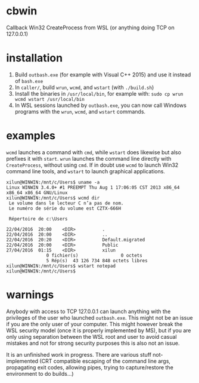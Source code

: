 # cbwin
Callback Win32 CreateProcess from WSL (or anything doing TCP on 127.0.0.1)

# installation
1. Build `outbash.exe` (for example with Visual C++ 2015) and use it instead of `bash.exe`
2. In `caller/`, build `wrun`, `wcmd`, and `wstart` (with `./build.sh`)
3. Install the binaries in `/usr/local/bin`, for example with: `sudo cp wrun wcmd wstart /usr/local/bin`
4. In WSL sessions launched by `outbash.exe`, you can now call Windows programs with the `wrun`, `wcmd`, and `wstart` commands.

# examples
`wcmd` launches a command with `cmd`, while `wstart` does likewise but also prefixes it with `start`. `wrun` launches the command line directly with `CreateProcess`, without using `cmd`. If in doubt use `wcmd` to launch Win32 command line tools, and `wstart` to launch graphical applications.

    xilun@WINWIN:/mnt/c/Users$ uname -a
    Linux WINWIN 3.4.0+ #1 PREEMPT Thu Aug 1 17:06:05 CST 2013 x86_64 x86_64 x86_64 GNU/Linux
    xilun@WINWIN:/mnt/c/Users$ wcmd dir
     Le volume dans le lecteur C n’a pas de nom.
     Le numéro de série du volume est CZTX-666H
    
     Répertoire de c:\Users
    
    22/04/2016  20:00    <DIR>          .
    22/04/2016  20:00    <DIR>          ..
    22/04/2016  20:20    <DIR>          Default.migrated
    22/04/2016  20:00    <DIR>          Public
    27/04/2016  01:15    <DIR>          xilun
                   0 fichier(s)                0 octets
                   5 Rép(s)  43 126 734 848 octets libres
    xilun@WINWIN:/mnt/c/Users$ wstart notepad
    xilun@WINWIN:/mnt/c/Users$

# warnings
Anybody with access to TCP 127.0.0.1 can launch anything with the privileges of the user who launched `outbash.exe`. This might not be an issue if you are the only user of your computer. This might however break the WSL security model (once it is properly implemented by MS), but if you are only using separation between the WSL root and user to avoid casual mistakes and not for strong security purposes this is also not an issue.

It is an unfinished work in progress. There are various stuff not-implemented (CRT compatible escaping of the command line args, propagating exit codes, allowing pipes, trying to capture/restore the environment to do builds...)
